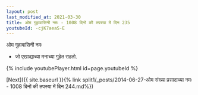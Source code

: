 ```yaml
---
layout: post
last_modified_at: 2021-03-30
title: ओम गुहावासिनी नमः - 1008 दिनों की तपस्या में दिन 235
youtubeId: -cjK7aeaS-E
---
```

 
 
 ओम गुहावासिनी नमः  
 
 -  जो एखाद्याच्या मनाच्या गुहेत राहतो. 
 
  
 
  
 
 
 
 
 
 


{% include youtubePlayer.html id=page.youtubeId %}
 
[Next]({{ site.baseurl }}{% link  split1/_posts/2014-06-27-ओम संख्या प्रसादाच्या नमः - 1008 दिनों की तपस्या में दिन 244.md%})
 
